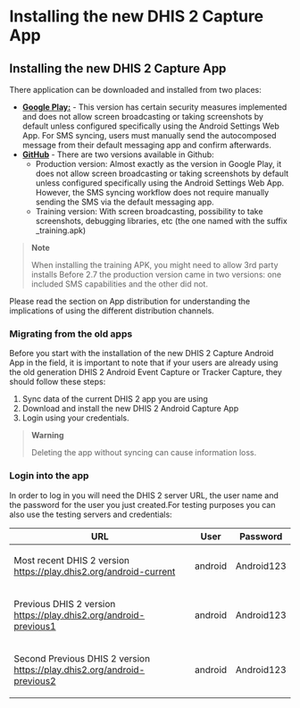 # Installing the new DHIS 2 Capture App

## Installing the new DHIS 2 Capture App <a href="#implementation_guide_installing" id="implementation_guide_installing"></a>

There application can be downloaded and installed from two places:

* [**Google Play:**](https://play.google.com/store/apps/details?id=com.dhis2\&hl=en_US) - This version has certain security measures implemented and does not allow screen broadcasting or taking screenshots by default unless configured specifically using the Android Settings Web App. For SMS syncing, users must manually send the autocomposed message from their default messaging app and confirm afterwards.
* [**GitHub**](https://github.com/dhis2/dhis2-android-capture-app/releases) - There are two versions available in Github:
  * Production version: Almost exactly as the version in Google Play, it does not allow screen broadcasting or taking screenshots by default unless configured specifically using the Android Settings Web App. However, the SMS syncing workflow does not require manually sending the SMS via the default messaging app.
  * Training version: With screen broadcasting, possibility to take screenshots, debugging libraries, etc (the one named with the suffix \_training.apk)

> **Note**
>
> When installing the training APK, you might need to allow 3rd party installs Before 2.7 the production version came in two versions: one included SMS capabilities and the other did not.

Please read the section on App distribution for understanding the implications of using the different distribution channels.

### Migrating from the old apps <a href="#implementation_guide_installing_migrating" id="implementation_guide_installing_migrating"></a>

Before you start with the installation of the new DHIS 2 Capture Android App in the field, it is important to note that if your users are already using the old generation DHIS 2 Android Event Capture or Tracker Capture, they should follow these steps:

1. Sync data of the current DHIS 2 app you are using
2. Download and install the new DHIS 2 Android Capture App
3. Login using your credentials.

> **Warning**
>
> Deleting the app without syncing can cause information loss.

### Login into the app <a href="#implementation_guide_installing_login" id="implementation_guide_installing_login"></a>

In order to log in you will need the DHIS 2 server URL, the user name and the password for the user you just created.For testing purposes you can also use the testing servers and credentials:

| URL                                                                                                                                      | User    | Password   |
| ---------------------------------------------------------------------------------------------------------------------------------------- | ------- | ---------- |
| <p>Most recent DHIS 2 version<br><a href="https://play.dhis2.org/android-current">https://play.dhis2.org/android-current</a></p>         | android | Android123 |
| <p>Previous DHIS 2 version<br><a href="https://play.dhis2.org/android-previous1">https://play.dhis2.org/android-previous1</a></p>        | android | Android123 |
| <p>Second Previous DHIS 2 version<br><a href="https://play.dhis2.org/android-previous2">https://play.dhis2.org/android-previous2</a></p> | android | Android123 |
